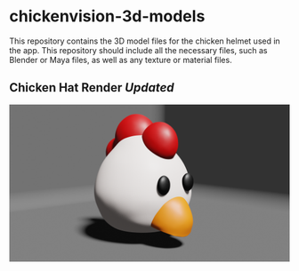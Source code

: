 # chickenvision-3d-models
This repository contains the 3D model files for the chicken helmet used in the app. This repository should include all the necessary files, such as Blender or Maya files, as well as any texture or material files.

## Chicken Hat Render *Updated*

![ChickenHatRender.png](https://github.com/projectPavoculus/chickenvision-3d-models/blob/main/ChickenHatRender.png)